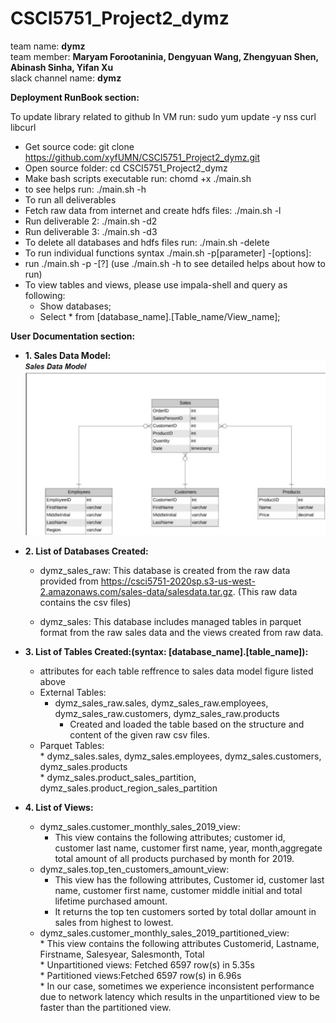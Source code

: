 # CSCI5751_Project2_dymz
team name: **dymz** <br/>
team member: **Maryam Forootaninia, Dengyuan Wang, Zhengyuan Shen, Abinash Sinha, Yifan Xu** <br/>
slack channel name: **dymz**

**Deployment RunBook section:**

To update library related to github In VM run:	sudo yum update -y nss curl libcurl<br/>
* Get source code: git clone https://github.com/xyfUMN/CSCI5751_Project2_dymz.git<br/>
* Open source folder: 					cd CSCI5751_Project2_dymz<br/>
* Make bash scripts executable run:  				chomd +x ./main.sh<br/>
* to see helps run:			 			./main.sh -h <br/>
* To run all deliverables<br/>
* Fetch raw data from internet and create hdfs files: 	./main.sh -l<br/>
* Run deliverable 2: 					./main.sh -d2<br/>
* Run deliverable 3: 					./main.sh -d3<br/>
* To delete all databases and hdfs files run: 			./main.sh -delete<br/>
* To run individual functions syntax ./main.sh -p[parameter] -[options]: <br/>
* run ./main.sh -p -[?]	(use ./main.sh -h to see detailed helps about how to run)<br/>
* To view tables and views, please use impala-shell and query as following:<br/>
	* Show databases;<br/>
	* Select * from [database_name].[Table_name/View_name];<br/>
	
**User Documentation section:**<br/>
* **1. Sales Data Model:**<br/>
![alt text](https://github.com/xyfUMN/CSCI5751_Project2_dymz/blob/master/sales_data_model.png)

* **2. List of Databases Created:**<br/>
  * dymz_sales_raw: This database is created from the raw data provided from 
  https://csci5751-2020sp.s3-us-west-2.amazonaws.com/sales-data/salesdata.tar.gz. (This raw data contains the csv files)<br/>
 
  * dymz_sales: This database includes managed tables in parquet format from the raw sales data and the views created from raw    data.<br/>
* **3. List of Tables Created:(syntax: [database_name].[table_name]):**<br/>
  * attributes for each table reffrence to sales data model figure listed above<br/>
  * External Tables:<br/>
   	* dymz_sales_raw.sales, dymz_sales_raw.employees, dymz_sales_raw.customers, dymz_sales_raw.products<br/>
    	* Created and loaded the table based on the structure and content of the given raw csv files.<br/>
  * Parquet Tables: <br/>
    	* dymz_sales.sales, dymz_sales.employees, dymz_sales.customers, dymz_sales.products<br/>
    	* dymz_sales.product_sales_partition, dymz_sales.product_region_sales_partition<br/>

* **4. List of Views:**<br/>
	* dymz_sales.customer_monthly_sales_2019_view:<br/>
		* This view contains the following attributes; customer id, customer last name, customer first name, year, 			month,aggregate total amount of all products purchased by month for 2019.<br/>
	* dymz_sales.top_ten_customers_amount_view:<br/>
		* This view has the following attributes, Customer id, customer last name, customer first name, customer 			middle initial and total lifetime purchased amount.<br/>
		* It returns the top ten customers sorted by total dollar amount in sales from highest to lowest.<br/>
	* dymz_sales.customer_monthly_sales_2019_partitioned_view:<br/>
     		* This view contains the following attributes Customerid, Lastname, Firstname, Salesyear, Salesmonth, Total<br/>
     		* Unpartitioned views: Fetched 6597 row(s) in 5.35s<br/>
     		* Partitioned views:Fetched 6597 row(s) in 6.96s<br/>
     		* In our case, sometimes we experience inconsistent performance due to network latency which results in the unpartitioned view to be faster than the partitioned view.<br/>


